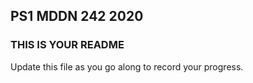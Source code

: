 ## PS1 MDDN 242 2020

### THIS IS YOUR README

Update this file as you go along to record your progress.